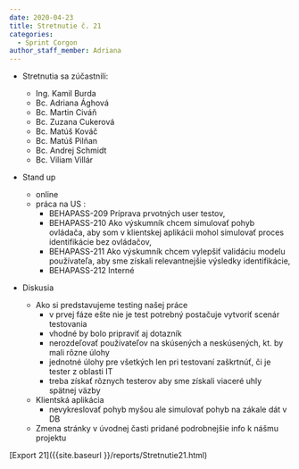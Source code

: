 ```yaml
---
date: 2020-04-23
title: Stretnutie č. 21
categories:
  - Sprint Corgon
author_staff_member: Adriana
---
```

- Stretnutia sa zúčastnili:
    - Ing. Kamil Burda
    - Bc. Adriana Ághová
    - Bc. Martin Civáň
    - Bc. Zuzana Cukerová
    - Bc. Matúš Kováč
    - Bc. Matúš Pilňan
    - Bc. Andrej Schmidt
    - Bc. Viliam Villár
- Stand up
    - online
    - práca na US : 
        - BEHAPASS-209 Príprava prvotných user testov,
        - BEHAPASS-210 Ako výskumník chcem simulovať pohyb ovládača, aby som v klientskej aplikácii mohol simulovať proces identifikácie bez ovládačov,
        - BEHAPASS-211 Ako výskumník chcem vylepšiť validáciu modelu používateľa, aby sme získali relevantnejšie výsledky identifikácie,
        - BEHAPASS-212 Interné
     
- Diskusia 
    - Ako si predstavujeme testing našej práce
        - v prvej fáze ešte nie je test potrebný postačuje vytvoriť scenár testovania
        - vhodné by bolo pripraviť aj dotazník
        - nerozdeľovať používateľov na skúsených a neskúsených, kt. by mali rôzne úlohy
        - jednotné úlohy pre všetkých len pri testovaní zaškrtnúť, či je tester z oblasti IT
        - treba získať rôznych testerov aby sme získali viaceré uhly spätnej väzby
    - Klientská aplikácia
        - nevykreslovať pohyb myšou ale simulovať pohyb na zákale dát v DB
    - Zmena stránky v úvodnej časti pridané podrobnejšie info k nášmu projektu 
    
[Export 21]({{site.baseurl }}/reports/Stretnutie21.html)